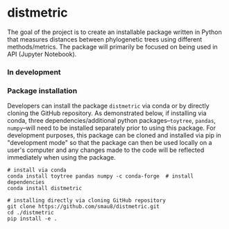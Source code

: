 # distmetric
The goal of the project is to create an installable package written in Python that measures distances between 
phylogenetic trees using different methods/metrics. The package will primarily be focused on being used in API (Jupyter Notebook).

### In development

### Package installation
Developers can install the package `distmetric` via conda or by directly cloning the GitHub repository. As demonstrated below, if installing via conda, three dependencies/additional python packages–`toytree`, `pandas`, `numpy`–will need to be installed separately prior to using this package. For development purposes, this package can be cloned and installed via pip in "development mode" so that the package can then be used locally on a user's computer and any changes made to the code will be reflected immediately when using the package. 
```
# install via conda
conda install toytree pandas numpy -c conda-forge  # install dependencies
conda install distmetric

# installing directly via cloning GitHub repository
git clone https://github.com/smau8/distmetric.git
cd ./distmetric
pip install -e .
```
